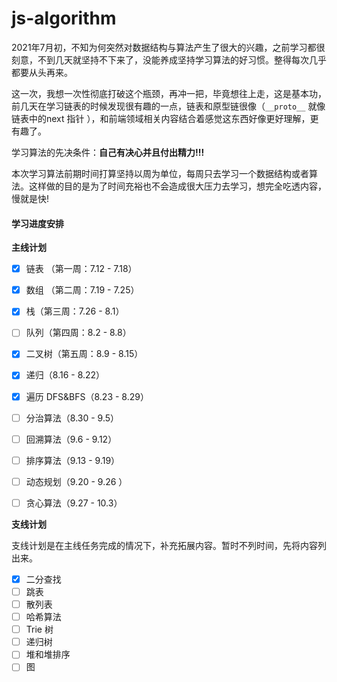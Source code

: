 # js-algorithm

2021年7月初，不知为何突然对数据结构与算法产生了很大的兴趣，之前学习都很刻意，不到几天就坚持不下来了，没能养成坚持学习算法的好习惯。整得每次几乎都要从头再来。

这一次，我想一次性彻底打破这个瓶颈，再冲一把，毕竟想往上走，这是基本功，前几天在学习链表的时候发现很有趣的一点，链表和原型链很像（`__proto__` 就像链表中的next 指针 ），和前端领域相关内容结合着感觉这东西好像更好理解，更有趣了。

学习算法的先决条件：**自己有决心并且付出精力!!!**

本次学习算法前期时间打算坚持以周为单位，每周只去学习一个数据结构或者算法。这样做的目的是为了时间充裕也不会造成很大压力去学习，想完全吃透内容，慢就是快!

#### **学习进度安排**

**主线计划**

- [x] 链表 （第一周：7.12 - 7.18）

- [x] 数组 （第二周：7.19 - 7.25）

- [x] 栈（第三周：7.26 - 8.1）

- [ ] 队列（第四周：8.2 - 8.8）

- [x] 二叉树（第五周：8.9 - 8.15）

- [x] 递归（8.16 - 8.22）

- [x] 遍历 DFS&BFS（8.23 - 8.29）

- [ ] 分治算法（8.30 - 9.5）

- [ ] 回溯算法（9.6 - 9.12）

- [ ] 排序算法（9.13 - 9.19）

- [ ] 动态规划（9.20 - 9.26 ）

- [ ] 贪心算法（9.27 - 10.3）

  



**支线计划**

支线计划是在主线任务完成的情况下，补充拓展内容。暂时不列时间，先将内容列出来。

- [x] 二分查找
- [ ] 跳表
- [ ] 散列表
- [ ] 哈希算法
- [ ] Trie 树
- [ ] 递归树
- [ ] 堆和堆排序
- [ ] 图
